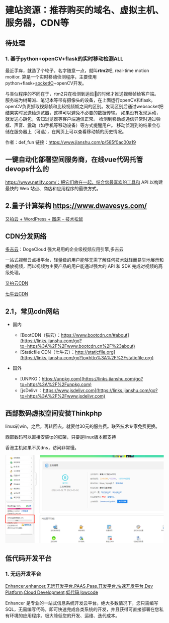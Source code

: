# 建站资源：推荐购买的域名、虚拟主机、服务器，CDN等

## 待处理

### 1. 基于python+openCV+flask的实时移动检测ALL

最近手痒，就造了个轮子。名字随意一点，就叫**rtm2**吧, real-time motion moitior.
 算是一个实时移动侦测程序，主要使用python+flask+[socketIO](https://links.jianshu.com/go?to=https%3A%2F%2Fsocket.io%2F)+openCV开发。

与类似程序的不同在于，rtm2只在检测到运动🏃的时候才推送视频帧给客户端。
 服务端为树莓派、笔记本等带有摄像头的设备，在上面运行openCV和flask。
 openCV负责抓取视频帧和比较视频帧之间的区别。发现区别后通过websocket把结果实时发送给浏览器，这样可以避免不必要的数据传输。
 如果没有发现运动，就发送心跳包，告知浏览器等客户端通信正常。
 检测到移动或通信异常时通过弹框、声音、震动（如手机等移动设备）等方式提醒用户。
 移动侦测到的结果会存储在服务器上（可选），在网页上可以查看移动帧的历史情况。

作者：def_fun
链接：https://www.jianshu.com/p/585f0ac00a19

## 一键自动化部署空间服务商，在线vue代码托管 devops什么的

https://www.netlify.com/：把它们放在一起，结合您最喜欢的工具和 API 以构建最快的 Web 站点、商店和应用程序的最快方式。





## 2.量子计算架构  https://www.dwavesys.com/

[又拍云 + WordPress + 图床 – 技术松鼠](https://www.jishusongshu.com/wordpress-site/upyun-figure-bed/)



## CDN分发网络

[多吉云](https://www.dogecloud.com/)：DogeCloud 强大易用的企业级视频应用引擎,多吉云

一站式视频云点播平台，轻量级的用户能够无需了解任何技术就轻而易举地展示和播放视频，而以视频为主要产品的用户能通过强大的 API 和 SDK 完成对视频的高级处理。

[又拍云CDN](https://www.upyun.com/)

[七牛云CDN](https://www.qiniu.com/)







## 2.1，常见cdn网站

- 国内

  - [BootCDN（猫云）：https://www.bootcdn.cn/#about](https://links.jianshu.com/go?to=https%3A%2F%2Fwww.bootcdn.cn%2F%23about)
  - [Staticfile CDN（七牛云）：http://staticfile.org](https://links.jianshu.com/go?to=http%3A%2F%2Fstaticfile.org)

- 国外

  - [UNPKG：https://unpkg.com](https://links.jianshu.com/go?to=https%3A%2F%2Funpkg.com)
  - [jsDelivr ：https://www.jsdelivr.com](https://links.jianshu.com/go?to=https%3A%2F%2Fwww.jsdelivr.com)

  

## 西部数码虚拟空间安装Thinkphp
linux转win，之后，再转回去，就要付30元的服务费。联系技术专家免费更换。

西部数码可以直接安装tp的框架，只要是linux版本都支持

香港主机如果不买dns，访问非常慢。

![image-20220505163048050](res.assets/image-20220505163048050.png)

## 低代码开发平台

### 1. 无远开发平台

[Enhancer,enhancer,无远开发平台,PAAS,Paas,开发平台,快速开发平台,Dev Platform,Cloud Development,低代码,lowcode](https://wuyuan.io/)

Enhancer 是专业的一站式信息系统开发云平台。绝大多数情况下，您只需编写 SQL，无需编写代码，即可快速完成各类系统的开发，并且获得可直接部署在您私有环境的应用程序。极大降低您的开发、运维、迭代成本。



